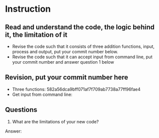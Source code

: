 ﻿# Instruction

## Read and understand the code, the logic behind it, the limitation of it
* Revise the code such that it consists of three addition functions, input, process and output, put your commit number below.
* Revise the code such that it can accept input from command line, put your commit number and answer question 1 below

## Revision, put your commit number here
* Three functions: 582a56dca9bff071af7f709ab7738a77ff96fae4
* Get input from command line:

## Questions
1. What are the limitations of your new code?

Answer: